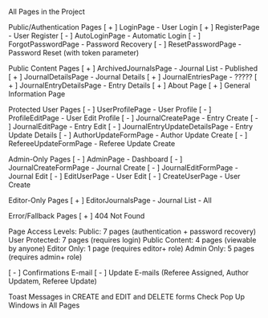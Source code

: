 All Pages in the Project

Public/Authentication Pages
[ + ] LoginPage - User Login
[ + ] RegisterPage - User Register
[ - ] AutoLoginPage - Automatic Login
[ - ] ForgotPasswordPage - Password Recovery
[ - ] ResetPasswordPage - Password Reset (with token parameter)

Public Content Pages
[ + ] ArchivedJournalsPage - Journal List - Published
[ + ] JournalDetailsPage - Journal Details
[ + ] JournalEntriesPage - ?????
[ + ] JournalEntryDetailsPage - Entry Details
[ + ] About Page
[ + ] General Information Page

Protected User Pages
[ - ] UserProfilePage - User Profile
[ - ] ProfileEditPage - User Edit Profile
[ - ] JournalCreatePage - Entry Create
[ - ] JournalEditPage - Entry Edit
[ - ] JournalEntryUpdateDetailsPage - Entry Update Details
[ - ] AuthorUpdateFormPage - Author Update Create
[ - ] RefereeUpdateFormPage - Referee Update Create

Admin-Only Pages
[ - ] AdminPage - Dashboard
[ - ] JournalCreateFormPage - Journal Create
[ - ] JournalEditFormPage - Journal Edit
[ - ] EditUserPage - User Edit
[ - ] CreateUserPage - User Create

Editor-Only Pages
[ + ] EditorJournalsPage - Journal List - All

Error/Fallback Pages
[ + ] 404 Not Found

Page Access Levels:
Public: 7 pages (authentication + password recovery)
User Protected: 7 pages (requires login)
Public Content: 4 pages (viewable by anyone)
Editor Only: 1 page (requires editor+ role)
Admin Only: 5 pages (requires admin+ role)

[ - ] Confirmations E-mail
[ - ] Update E-mails (Referee Assigned, Author Updatem, Referee Update)

Toast Messages in CREATE and EDIT and DELETE forms
Check Pop Up Windows in All Pages
